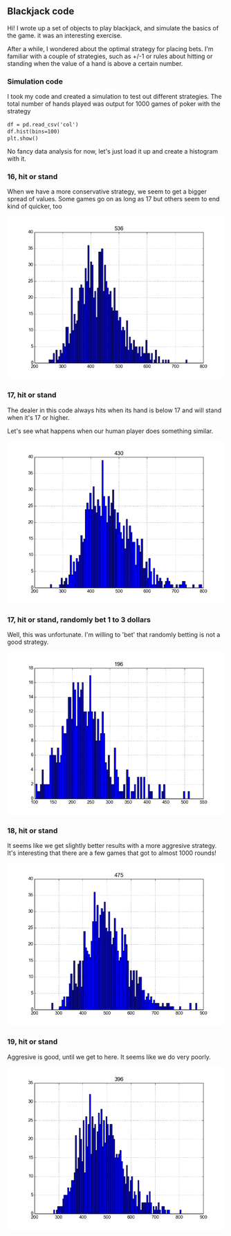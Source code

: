 ## Blackjack code

Hi! I wrote up a set of objects to play blackjack, and simulate
the basics of the game. it was an interesting exercise.

After a while, I wondered about the optimal strategy for placing
bets. I'm familiar with a couple of strategies, such as +/-1 or 
rules about hitting or standing when the value of a hand is 
above a certain number.

### Simulation code

I took my code and created a simulation to test out different
strategies. The total number of hands played was output for
1000 games of poker with the strategy

    df = pd.read_csv('col')
    df.hist(bins=100)
    plt.show()

No fancy data analysis for now, let's just load it up and
create a histogram with it.

### 16, hit or stand

When we have a more conservative strategy, we seem to get
a bigger spread of values. Some games go on as long as 17
but others seem to end kind of quicker, too

![16, hit or stand](16hitorstand.png)

### 17, hit or stand

The dealer in this code always hits when its hand is below 17
and will stand when it's 17 or higher. 

Let's see what happens when our human player does something
similar.

![17, hit or stand](17hitorstand.png)

### 17, hit or stand, randomly bet 1 to 3 dollars

Well, this was unfortunate. I'm willing to 'bet' that 
randomly betting is not a good strategy.


![17, hit or stand](17hitorstandRandomBet.png)

### 18, hit or stand

It seems like we get slightly better results with a more
aggresive strategy. It's interesting that there are a few
games that got to almost 1000 rounds!

![18, hit or stand](18hitorstand.png)

### 19, hit or stand

Aggresive is good, until we get to here. It seems like we 
do very poorly.

![19, hit or stand](19hitorstand.png)

